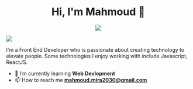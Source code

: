 
<h1 align="center">Hi, I'm Mahmoud 👋</h1>
<p align="center">
    <a href="https://www.linkedin.com/in/%D9%85%D8%AD%D9%85%D9%88%D8%AF-%D9%85%D8%B1%D8%B3%D9%8A-7859b6232/"><img src="https://img.shields.io/badge/linkedin-%230177B5?style=flat&logo=linkedin&logoColor=white"/></a>
  </p>
<img src="https://readme-typing-svg.herokuapp.com/?lines=Front%20End%20developer;Always%20learning%20new%20things&font=Fira%20Code&center=true&width=440&height=45&color=fff&vCenter=true&size=22"></a>

I'm a Front End Developer who is passionate about creating technology to elevate people. Some technologies I enjoy working with include Javascript, ReactJS.
- 🌱 I’m currently learning **Web Devlopment**
- 📫 How to reach me **mahmoud.mira2030@gmail.com**
